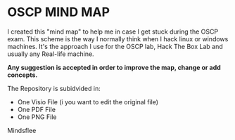 
# OSCP MIND MAP   
                                 

I created this "mind map" to help me in case I get stuck during the OSCP exam.
This scheme is the way I normally think when I hack linux or windows machines. It's the approach I use for the OSCP lab, Hack The Box Lab and usually any Real-life machine.


**Any suggestion is accepted in order to improve the map, change or add concepts.**

The Repository is subidvided in:

* One Visio File (i you want to edit the original file)
* One PDF File
* One PNG File

Mindsflee
